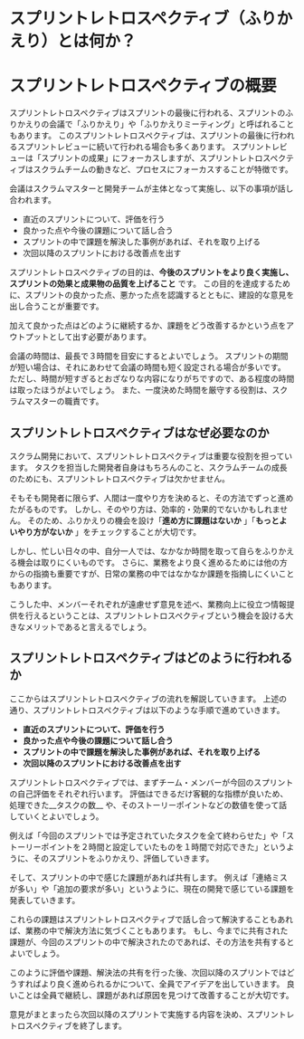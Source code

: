 スプリントレトロスペクティブ（ふりかえり）とは何か？
=====

# スプリントレトロスペクティブの概要

スプリントレトロスペクティブはスプリントの最後に行われる、スプリントのふりかえりの会議で「ふりかえり」や「ふりかえりミーティング」と呼ばれることもあります。
このスプリントレトロスペクティブは、スプリントの最後に行われるスプリントレビューに続いて行われる場合も多くあります。
スプリントレビューは「スプリントの成果」にフォーカスしますが、スプリントレトロスペクティブはスクラムチームの動きなど、プロセスにフォーカスすることが特徴です。

会議はスクラムマスターと開発チームが主体となって実施し、以下の事項が話し合われます。

* 直近のスプリントについて、評価を行う
* 良かった点や今後の課題について話し合う
* スプリントの中で課題を解決した事例があれば、それを取り上げる
* 次回以降のスプリントにおける改善点を出す

スプリントレトロスペクティブの目的は、__今後のスプリントをより良く実施し、スプリントの効果と成果物の品質を上げること__ です。
この目的を達成するために、スプリントの良かった点、悪かった点を認識するとともに、建設的な意見を出し合うことが重要です。

加えて良かった点はどのように継続するか、課題をどう改善するかという点をアウトプットとして出す必要があります。

会議の時間は、最長で３時間を目安にするとよいでしょう。
スプリントの期間が短い場合は、それにあわせて会議の時間も短く設定される場合が多いです。
ただし、時間が短すぎるとおざなりな内容になりがちですので、ある程度の時間は取ったほうがよいでしょう。
また、一度決めた時間を厳守する役割は、スクラムマスターの職責です。

## スプリントレトロスペクティブはなぜ必要なのか

スクラム開発において、スプリントレトロスペクティブは重要な役割を担っています。
タスクを担当した開発者自身はもちろんのこと、スクラムチームの成長のためにも、スプリントレトロスペクティブは欠かせません。

そもそも開発者に限らず、人間は一度やり方を決めると、その方法でずっと進めたがるものです。
しかし、そのやり方は、効率的・効果的でないかもしれません。
そのため、ふりかえりの機会を設け「__進め方に課題はないか__ 」「__もっとよいやり方がないか__ 」をチェックすることが大切です。

しかし、忙しい日々の中、自分一人では、なかなか時間を取って自らをふりかえる機会は取りにくいものです。
さらに、業務をより良く進めるためには他の方からの指摘も重要ですが、日常の業務の中ではなかなか課題を指摘しにくいこともあります。

こうした中、メンバーそれぞれが遠慮せず意見を述べ、業務向上に役立つ情報提供を行えるということは、スプリントレトロスペクティブという機会を設ける大きなメリットであると言えるでしょう。

## スプリントレトロスペクティブはどのように行われるか

ここからはスプリントレトロスペクティブの流れを解説していきます。
上述の通り、スプリントレトロスペクティブは以下のような手順で進めていきます。

+ __直近のスプリントについて、評価を行う__
+ __良かった点や今後の課題について話し合う__
+ __スプリントの中で課題を解決した事例があれば、それを取り上げる__
+ __次回以降のスプリントにおける改善点を出す__

スプリントレトロスペクティブでは、まずチーム・メンバーが今回のスプリントの自己評価をそれぞれ行います。
評価はできるだけ客観的な指標が良いため、処理できた__タスクの数__ や、そのストーリーポイントなどの数値を使って話していくとよいでしょう。

例えば「今回のスプリントでは予定されていたタスクを全て終わらせた」や「ストーリーポイントを２時間と設定していたものを１時間で対応できた」というように、そのスプリントをふりかえり、評価していきます。

そして、スプリントの中で感じた課題があれば共有します。
例えば「連絡ミスが多い」や「追加の要求が多い」というように、現在の開発で感じている課題を発表していきます。

これらの課題はスプリントレトロスペクティブで話し合って解決することもあれば、業務の中で解決方法に気づくこともあります。
もし、今までに共有された課題が、今回のスプリントの中で解決されたのであれば、その方法を共有するとよいでしょう。

このように評価や課題、解決法の共有を行った後、次回以降のスプリントではどうすればより良く進められるかについて、全員でアイデアを出していきます。
良いことは全員で継続し、課題があれば原因を見つけて改善することが大切です。

意見がまとまったら次回以降のスプリントで実施する内容を決め、スプリントレトロスペクティブを終了します。